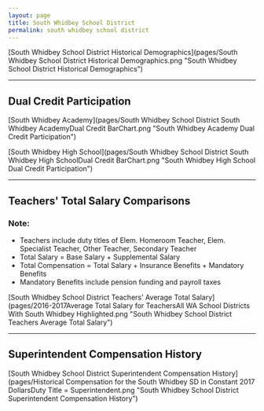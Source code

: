 ```yaml
---
layout: page
title: South Whidbey School District
permalink: south whidbey school district
---
```



[South Whidbey School District Historical Demographics](pages/South Whidbey School District Historical Demographics.png "South Whidbey School District Historical Demographics")

___

## Dual Credit Participation

[South Whidbey Academy](pages/South Whidbey School District South Whidbey AcademyDual Credit BarChart.png "South Whidbey Academy Dual Credit Participation")

[South Whidbey High School](pages/South Whidbey School District South Whidbey High SchoolDual Credit BarChart.png "South Whidbey High School Dual Credit Participation")


___

## Teachers' Total Salary Comparisons
### Note:
- Teachers include duty titles of Elem. Homeroom Teacher, Elem. Specialist Teacher, Other Teacher, Secondary Teacher
- Total Salary = Base Salary + Supplemental Salary
- Total Compensation = Total Salary + Insurance Benefits + Mandatory Benefits
- Mandatory Benefits include pension funding and payroll taxes

[South Whidbey School District Teachers' Average Total Salary](pages/2016-2017Average Total Salary for TeachersAll WA School Districts With South Whidbey Highlighted.png "South Whidbey School District Teachers Average Total Salary")


___

## Superintendent Compensation History

[South Whidbey School District Superintendent Compensation History](pages/Historical Compensation for the South Whidbey SD in Constant 2017 DollarsDuty Title = Superintendent.png "South Whidbey School District Superintendent Compensation History")

